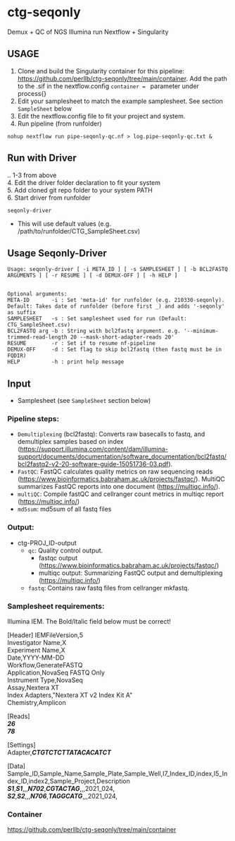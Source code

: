 # ctg-seqonly
Demux + QC of NGS Illumina run
Nextflow + Singularity

## USAGE

1. Clone and build the Singularity container for this pipeline: https://github.com/perllb/ctg-seqonly/tree/main/container. Add the path to the .sif in the nextflow.config `container = ` parameter under process{}
2. Edit your samplesheet to match the example samplesheet. See section `SampleSheet` below
3. Edit the nextflow.config file to fit your project and system. 
4. Run pipeline (from runfolder)
```
nohup nextflow run pipe-seqonly-qc.nf > log.pipe-seqonly-qc.txt &
```

## Run with Driver
.. 1-3 from above  
4. Edit the driver folder declaration to fit your system  
5. Add cloned git repo folder to your system PATH  
6. Start driver from runfolder  

```
seqonly-driver 
```
- This will use default values (e.g. /path/to/runfolder/CTG_SampleSheet.csv)

## Usage Seqonly-Driver
```
Usage: seqonly-driver [ -i META_ID ] [ -s SAMPLESHEET ] [ -b BCL2FASTQ ARGUMENTS ] [ -r RESUME ] [ -d DEMUX-OFF ] [ -h HELP ] 


Optional arguments: 
META-ID       -i : Set 'meta-id' for runfolder (e.g. 210330-seqonly). Default: Takes date of runfolder (before first _) and adds '-seqonly' as suffix 
SAMPLESHEET   -s : Set samplesheet used for run (Default: CTG_SampleSheet.csv) 
BCL2FASTQ arg -b : String with bcl2fastq argument. e.g. '--minimum-trimmed-read-length 20 --mask-short-adapter-reads 20' 
RESUME        -r : Set if to resume nf-pipeline
DEMUX-OFF     -d : Set flag to skip bcl2fastq (then fastq must be in FQDIR) 
HELP          -h : print help message
```

## Input

- Samplesheet (see `SampleSheet` section below)

### Pipeline steps:

* `Demultiplexing` (bcl2fastq): Converts raw basecalls to fastq, and demultiplex samples based on index (https://support.illumina.com/content/dam/illumina-support/documents/documentation/software_documentation/bcl2fastq/bcl2fastq2-v2-20-software-guide-15051736-03.pdf).
* `FastQC`: FastQC calculates quality metrics on raw sequencing reads (https://www.bioinformatics.babraham.ac.uk/projects/fastqc/). MultiQC summarizes FastQC reports into one document (https://multiqc.info/).
* `multiQC`: Compile fastQC and cellranger count metrics in multiqc report (https://multiqc.info/)
* `md5sum`: md5sum of all fastq files


### Output:
* ctg-PROJ_ID-output
    * `qc`: Quality control output. 
        * fastqc output (https://www.bioinformatics.babraham.ac.uk/projects/fastqc/)
        * multiqc output: Summarizing FastQC output and demultiplexing (https://multiqc.info/)
    * `fastq`: Contains raw fastq files from cellranger mkfastq.
    

### Samplesheet requirements:

Illumina IEM. The Bold/Italic field below must be correct!

[Header]
IEMFileVersion,5  
Investigator Name,X  
Experiment Name,X  
Date,YYYY-MM-DD  
Workflow,GenerateFASTQ  
Application,NovaSeq FASTQ Only  
Instrument Type,NovaSeq  
Assay,Nextera XT  
Index Adapters,"Nextera XT v2 Index Kit A"  
Chemistry,Amplicon  
  
[Reads]  
***26***  
***78***  
  
[Settings]  
Adapter,***CTGTCTCTTATACACATCT***  
  
[Data]  
Sample_ID,Sample_Name,Sample_Plate,Sample_Well,I7_Index_ID,index,I5_Index_ID,index2,Sample_Project,Description  
***S1***,***S1***,,,***N702***,***CGTACTAG***,,,2021_024,  
***S2***,***S2***,,,***N706***,***TAGGCATG***,,,2021_024,  
  
  
### Container  
https://github.com/perllb/ctg-seqonly/tree/main/container  
